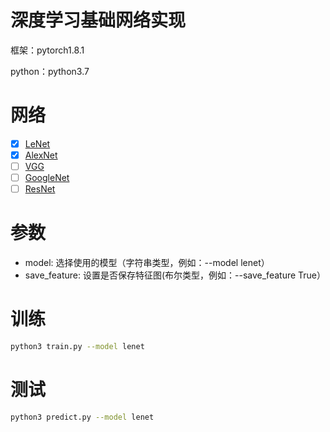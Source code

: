 # 深度学习基础网络实现
框架：pytorch1.8.1

python：python3.7

# 网络
- [x] [LeNet](http://vision.stanford.edu/cs598_spring07/papers/Lecun98.pdf) 
- [x] [AlexNet](http://www.cs.toronto.edu/~fritz/absps/imagenet.pdf) 
- [ ] [VGG](https://arxiv.org/pdf/1409.1556.pdf) 
- [ ] [GoogleNet](https://arxiv.org/pdf/1409.4842.pdf) 
- [ ] [ResNet](https://arxiv.org/pdf/1512.03385.pdf) 

# 参数
- model: 选择使用的模型（字符串类型，例如：--model lenet）
- save_feature: 设置是否保存特征图(布尔类型，例如：--save_feature True）

# 训练
```bash
python3 train.py --model lenet
```
# 测试
```bash
python3 predict.py --model lenet
```

